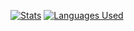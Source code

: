 <!--
**megabyte6/megabyte6** is a ✨ _special_ ✨ repository because its `README.md` (this file) appears on your GitHub profile.

Here are some ideas to get you started:

- 🔭 I’m currently working on ...
- 🌱 I’m currently learning ...
- 👯 I’m looking to collaborate on ...
- 🤔 I’m looking for help with ...
- 💬 Ask me about ...
- 📫 How to reach me: ...
- 😄 Pronouns: ...
- ⚡ Fun fact: ...
### Hi there 👋
-->
[![Stats](https://github-readme-stats.vercel.app/api?username=megabyte6&theme=react&hide_border=true&hide_title=true&show_icons=true&include_all_commits=false)](https://github.com/megabyte6/)
[![Languages Used](https://github-readme-stats.vercel.app/api/top-langs/?username=megabyte6&theme=react&hide_border=true&layout=compact)](https://github.com/megabyte6?tab=repositories)
